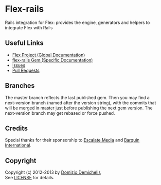 # Flex-rails

Rails integration for Flex: provides the engine, generators and helpers to integrate Flex with Rails

## Useful Links

* [Flex Project (Global Documentation)](http://ddnexus.github.io/flex/doc/)
* [flex-rails Gem (Specific Documentation)](http://ddnexus.github.io/flex/doc/5-flex-rails)
* [Issues](https://github.com/ddnexus/flex-rails/issues)
* [Pull Requests](https://github.com/ddnexus/flex-rails/pulls)

## Branches

The master branch reflects the last published gem. Then you may find a next-version branch (named after the version string), with the commits that will be merged in master just before publishing the next gem version. The next-version branch may get rebased or force pushed.

## Credits

Special thanks for their sponsorship to [Escalate Media](http://www.escalatemedia.com) and [Barquin International](http://www.barquin.com).

## Copyright

Copyright (c) 2012-2013 by [Domizio Demichelis](mailto://dd.nexus@gmail.com)<br>
See [LICENSE](https://github.com/ddnexus/flex-rails/blob/master/LICENSE) for details.
